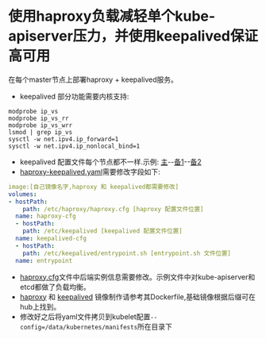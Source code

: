 <!--haproxy_keepalived.md-->
# 使用haproxy负载减轻单个kube-apiserver压力，并使用keepalived保证高可用
在每个master节点上部署haproxy + keepalived服务。
* keepalived 部分功能需要内核支持:
```shell
modprobe ip_vs
modprobe ip_vs_rr
modprobe ip_vs_wrr
lsmod | grep ip_vs
sysctl -w net.ipv4.ip_forward=1
sysctl -w net.ipv4.ip_nonlocal_bind=1
```
* keepalived 配置文件每个节点都不一样.示例: [主](/base/haka/keepalived/keepalived.conf.master)--[备1](/base/haka/keepalived/keepalived.conf.backup1)--[备2](/base/haka/keepalived/keepalived.conf.backup2)
* [haproxy-keepalived.yaml](/base/haka/haproxy-keepalived.yaml)需要修改字段如下:
```yaml
image:[自己镜像名字,haproxy 和 keepalived都需要修改]
volumes:
- hostPath:
    path: /etc/haproxy/haproxy.cfg [haproxy 配置文件位置]
  name: haproxy-cfg
  - hostPath:
    path: /etc/keepalived [keepalived 配置文件位置]
  name: keepalived-cfg
  - hostPath:
    path: /etc/keepalived/entrypoint.sh [entrypoint.sh 文件位置]
  name: entrypoint
```
  * [haproxy.cfg](/base/haka/haproxy/haproxy.cfg)文件中后端实例信息需要修改。示例文件中对kube-apiserver和etcd都做了负载均衡。
  * [haproxy](/base/haka/haproxy/Dockerfile) 和 [keepalived](/base/haka/keepalived/Dockerfile) 镜像制作请参考其Dockerfile,基础镜像根据后缀可在hub上找到。
  * 修改好之后将yaml文件拷贝到kubelet配置`--config=/data/kubernetes/manifests`所在目录下
